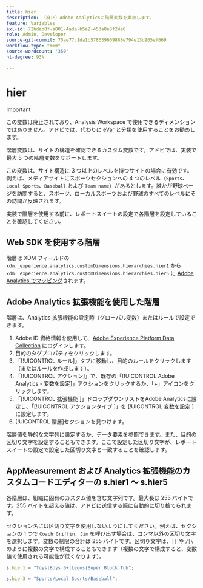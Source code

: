 ```yaml
---
title: hier
description: （廃止）Adobe Analyticsに階層変数を実装します。
feature: Variables
exl-id: 72bdab8f-a001-4ada-b5e2-453a8e3f24a6
role: Admin, Developer
source-git-commit: 75ae77c1da1b578639609888e794e13d965ef669
workflow-type: tm+mt
source-wordcount: '350'
ht-degree: 93%

---
```


# hier

>[!IMPORTANT]
>
>この変数は廃止されており、Analysis Workspace で使用できるディメンションではありません。アドビでは、代わりに [eVar](evar.md) と分類を使用することをお勧めします。

階層変数は、サイトの構造を確認できるカスタム変数です。アドビでは、実装で最大 5 つの階層変数をサポートします。

この変数は、サイト構造に 3 つ以上のレベルを持つサイトの場合に有効です。例えば、メディアサイトにスポーツセクションへの 4 つのレベル（`Sports`、`Local Sports`、`Baseball` および `Team name`）があるとします。誰かが野球ページを訪問すると、スポーツ、ローカルスポーツおよび野球のすべてのレベルにその訪問が反映されます。

実装で階層を使用する前に、レポートスイートの設定で各階層を設定していることを確認してください。

## Web SDK を使用する階層

階層は XDM フィールドの `xdm._experience.analytics.customDimensions.hierarchies.hier1` から `xdm._experience.analytics.customDimensions.hierarchies.hier5` に [Adobe Analytics でマッピング](/help/implement/aep-edge/xdm-var-mapping.md)されます。

## Adobe Analytics 拡張機能を使用した階層

階層は、Analytics 拡張機能の設定時（グローバル変数）またはルールで設定できます。

1. Adobe ID 資格情報を使用して、[Adobe Experience Platform Data Collection](https://experience.adobe.com/data-collection) にログインします。
2. 目的のタグプロパティをクリックします。
3. 「[!UICONTROL ルール]」タブに移動し、目的のルールをクリックします（またはルールを作成します）。
4. 「[!UICONTROL アクション]」で、既存の「[!UICONTROL Adobe Analytics - 変数を設定]」アクションをクリックするか、「+」アイコンをクリックします。
5. 「[!UICONTROL  拡張機能 ]」ドロップダウンリストをAdobe Analyticsに設定し、「[!UICONTROL  アクションタイプ ]」を [!UICONTROL  変数を設定 ] に設定します。
6. [!UICONTROL 階層]セクションを見つけます。

階層値を静的な文字列に設定するか、データ要素を参照できます。また、目的の区切り文字を設定することもできます。ここで設定した区切り文字が、レポートスイートの設定で設定した区切り文字と一致することを確認します。

## AppMeasurement および Analytics 拡張機能のカスタムコードエディターの s.hier1 ～ s.hier5

各階層は、組織に固有のカスタム値を含む文字列です。最大長は 255 バイトです。255 バイトを超える値は、アドビに送信する際に自動的に切り捨てられます。

セクション名には区切り文字を使用しないようにしてください。例えば、セクションの 1 つで `Coach Griffin, Jim` を呼び出す場合は、コンマ以外の区切り文字を選択します。変数の制限の合計は 255 バイトです。区切り文字は、`||` や `/|\` のように複数の文字で構成することもできます（複数の文字で構成すると、変数値で使用される可能性が低くなります）。

```js
s.hier1 = "Toys|Boys 6+|Legos|Super Block Tub";

s.hier3 = "Sports/Local Sports/Baseball";
```
